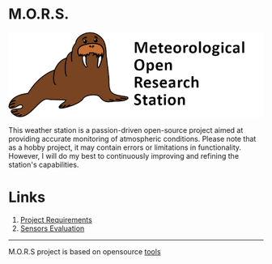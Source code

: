 # M.O.R.S.
![M.O.R.S.](doc/Logo/Logo_GitHub.png)


This weather station is a passion-driven open-source project aimed at providing accurate monitoring of atmospheric conditions. Please note that as a hobby project, it may contain errors or limitations in functionality. However, I will do my best to continuously improving and refining the station's capabilities.

# Links
1. [Project Requirements](doc/Requirements.md)
2. [Sensors Evaluation](doc/Sensors.md)

______________________________________________________
M.O.R.S project is based on opensource [tools](doc/Tools.md)
